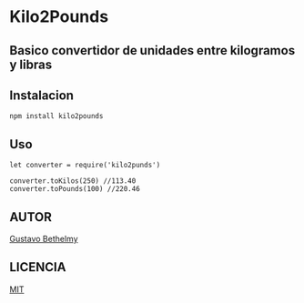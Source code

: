 # Kilo2Pounds


## Basico convertidor de unidades entre kilogramos y libras

## Instalacion 

```
npm install kilo2pounds

```

## Uso

```
let converter = require('kilo2punds')

converter.toKilos(250) //113.40
converter.toPounds(100) //220.46

```

## AUTOR

[Gustavo Bethelmy](https://github.com/gigablack)

## LICENCIA
[MIT](https://opensource.org/licenses/MIT)
